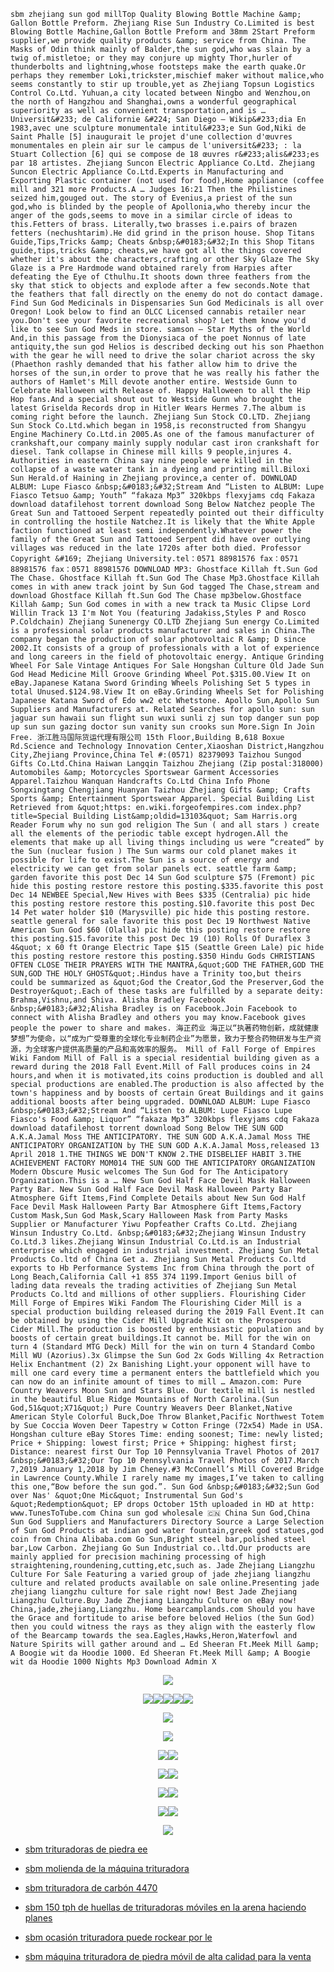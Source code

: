 
```
sbm zhejiang sun god millTop Quality Blowing Bottle Machine &amp; Gallon Bottle Preform. Zhejiang Rise Sun Industry Co.Limited is best Blowing Bottle Machine,Gallon Bottle Preform and 38mm 2Start Preform supplier,we provide quality products &amp; service from China. The Masks of Odin think mainly of Balder,the sun god,who was slain by a twig of.mistletoe; or they may conjure up mighty Thor,hurler of thunderbolts and lightning,whose footsteps make the earth quake.Or perhaps they remember Loki,trickster,mischief maker without malice,who seems constantly to stir up trouble,yet as Zhejiang Topsun Logistics Control Co.Ltd. Yuhuan,a city located between Ningbo and Wenzhou,on the north of Hangzhou and Shanghai,owns a wonderful geographical superiority as well as convenient transportation,and is … Universit&#233; de Californie &#224; San Diego — Wikip&#233;dia En 1983,avec une sculpture monumentale intitul&#233;e Sun God,Niki de Saint Phalle [5] inaugurait le projet d'une collection d'œuvres monumentales en plein air sur le campus de l'universit&#233; : la Stuart Collection [6] qui se compose de 18 œuvres r&#233;alis&#233;es par 18 artistes. Zhejiang Suncon Electric Appliance Co.Ltd. Zhejiang Suncon Electric Appliance Co.Ltd.Experts in Manufacturing and Exporting Plastic container (not used for food),Home appliance (coffee mill and 321 more Products.A … Judges 16:21 Then the Philistines seized him,gouged out. The story of Evenius,a priest of the sun god,who is blinded by the people of Apollonia,who thereby incur the anger of the gods,seems to move in a similar circle of ideas to this.Fetters of brass. Literally,two brasses i.e.pairs of brazen fetters (nechushtarim).He did grind in the prison house. Shop Titans Guide,Tips,Tricks &amp; Cheats &nbsp;&#0183;&#32;In this Shop Titans guide,tips,tricks &amp; cheats,we have got all the things covered whether it's about the characters,crafting or other Sky Glaze The Sky Glaze is a Pre Hardmode wand obtained rarely from Harpies after defeating the Eye of Cthulhu.It shoots down three feathers from the sky that stick to objects and explode after a few seconds.Note that the feathers that fall directly on the enemy do not do contact damage. Find Sun God Medicinals in Dispensaries Sun God Medicinals is all over Oregon! Look below to find an OLCC Licensed cannabis retailer near you.Don't see your favorite recreational shop? Let them know you'd like to see Sun God Meds in store. samson — Star Myths of the World And,in this passage from the Dionysiaca of the poet Nonnus of late antiquity,the sun god Helios is described decking out his son Phaethon with the gear he will need to drive the solar chariot across the sky (Phaethon rashly demanded that his father allow him to drive the horses of the sun,in order to prove that he was really his father the authors of Hamlet's Mill devote another entire. Westside Gunn to Celebrate Halloween with Release of. Happy Halloween to all the Hip Hop fans.And a special shout out to Westside Gunn who brought the latest Griselda Records drop in Hitler Wears Hermes 7.The album is coming right before the launch. Zhejiang Sun Stock CO.LTD. Zhejiang Sun Stock Co.Ltd.which began in 1958,is reconstructed from Shangyu Engine Machinery Co.Ltd.in 2005.As one of the famous manufacturer of crankshaft,our company mainly supply nodular cast iron crankshaft for diesel. Tank collapse in Chinese mill kills 9 people,injures 4. Authorities in eastern China say nine people were killed in the collapse of a waste water tank in a dyeing and printing mill.Biloxi Sun Herald.of Haining in Zhejiang province,a center of. DOWNLOAD ALBUM: Lupe Fiasco &nbsp;&#0183;&#32;Stream And “Listen to ALBUM: Lupe Fiasco Tetsuo &amp; Youth” “fakaza Mp3” 320kbps flexyjams cdq Fakaza download datafilehost torrent download Song Below Natchez people The Great Sun and Tattooed Serpent repeatedly pointed out their difficulty in controlling the hostile Natchez.It is likely that the White Apple faction functioned at least semi independently.Whatever power the family of the Great Sun and Tattooed Serpent did have over outlying villages was reduced in the late 1720s after both died. Professor Copyright &#169; Zhejiang University.tel：0571 88981576 fax：0571 88981576 fax：0571 88981576 DOWNLOAD MP3: Ghostface Killah ft.Sun God The Chase. Ghostface Killah ft.Sun God The Chase Mp3.Ghostface Killah comes in with anew track joint by Sun God tagged The Chase,stream and download Ghostface Killah ft.Sun God The Chase mp3below.Ghostface Killah &amp; Sun God comes in with a new track ta Music Clipse Lord Willin Track 13 I'm Not You (featuring Jadakiss,Styles P and Rosco P.Coldchain) Zhejiang Sunenergy CO.LTD Zhejiang Sun energy Co.Limited is a professional solar products manufacturer and sales in China.The company began the production of solar photovoltaic R &amp; D since 2002.It consists of a group of professionals with a lot of experience and long careers in the field of photovoltaic energy. Antique Grinding Wheel For Sale Vintage Antiques For Sale Hongshan Culture Old Jade Sun God Head Medicine Mill Groove Grinding Wheel Pot.$315.00.View It on eBay.Japanese Katana Sword Grinding Wheels Polishing Set 5 types in total Unused.$124.98.View It on eBay.Grinding Wheels Set for Polishing Japanese Katana Sword of Edo ww2 etc Whetstone. Apollo Sun,Apollo Sun Suppliers and Manufacturers at. Related Searches for apollo sun: sun jaguar sun hawaii sun flight sun wuxi sunli zj sun top danger sun pop up sun sun gazing doctor sun vanity sun crooks sun More.Sign In Join Free. 浙江胜马国际货运代理有限公司 15th Floor,Building B,618 Boxue Rd.Science and Technology Innovation Center,Xiaoshan District,Hangzhou City,Zhejiang Province,China Tel #:(0571) 82379093 Taizhou Sungod Gifts Co.Ltd.China Haiwan Langqin Taizhou Zhejiang (Zip postal:318000) Automobiles &amp; Motorcycles Sportswear Garment Accessories Apparel.Taizhou Wanquan Handcrafts Co.Ltd China Info Phone Songxingtang Chengjiang Huanyan Taizhou Zhejiang Gifts &amp; Crafts Sports &amp; Entertainment Sportswear Apparel. Special Building List Retrieved from &quot;https: en.wiki.forgeofempires.com index.php?title=Special Building List&amp;oldid=13103&quot; Sam Harris.org Reader Forum why no sun god religion The Sun ( and all stars ) create all the elements of the periodic table except hydrogen.All the elements that make up all living things including us were “created” by the Sun (nuclear fusion ) The Sun warms our cold planet makes it possible for life to exist.The Sun is a source of energy and electricity we can get from solar panels ect. seattle farm &amp; garden favorite this post Dec 14 Sun God sculpture $75 (Fremont) pic hide this posting restore restore this posting.$335.favorite this post Dec 14 NEWBEE Special,New Hives with Bees $335 (Centralia) pic hide this posting restore restore this posting.$10.favorite this post Dec 14 Pet water holder $10 (Marysville) pic hide this posting restore. seattle general for sale favorite this post Dec 19 Northwest Native American Sun God $60 (Olalla) pic hide this posting restore restore this posting.$15.favorite this post Dec 19 (10) Rolls Of Duraflex 3 4&quot; x 60 ft Orange Electric Tape $15 (Seattle Green Lale) pic hide this posting restore restore this posting.$350 Hindu Gods CHRISTIANS OFTEN CLOSE THEIR PRAYERS WITH THE MANTRA,&quot;GOD THE FATHER,GOD THE SUN,GOD THE HOLY GHOST&quot;.Hindus have a Trinity too,but theirs could be summarized as &quot;God the Creator,God the Preserver,God the Destroyer&quot;.Each of these tasks are fulfilled by a separate deity: Brahma,Vishnu,and Shiva. Alisha Bradley Facebook &nbsp;&#0183;&#32;Alisha Bradley is on Facebook.Join Facebook to connect with Alisha Bradley and others you may know.Facebook gives people the power to share and makes. 海正药业 海正以“执著药物创新，成就健康梦想”为使命，以“成为广受尊重的全球化专业制药企业”为愿景，致力于整合药物研发与生产资源，为全球客户提供高质量的产品和高效率的服务。 Mill of Fall Forge of Empires Wiki Fandom Mill of Fall is a special residential building given as a reward during the 2018 Fall Event.Mill of Fall produces coins in 24 hours,and when it is motivated,its coins production is doubled and all special productions are enabled.The production is also affected by the town's happiness and by boosts of certain Great Buildings and it gains additional boosts after being upgraded. DOWNLOAD ALBUM: Lupe Fiasco &nbsp;&#0183;&#32;Stream And “Listen to ALBUM: Lupe Fiasco Lupe Fiasco's Food &amp; Liquor” “fakaza Mp3” 320kbps flexyjams cdq Fakaza download datafilehost torrent download Song Below THE SUN GOD A.K.A.Jamal Moss THE ANTICIPATORY. THE SUN GOD A.K.A.Jamal Moss THE ANTICIPATORY ORGANIZATION by THE SUN GOD A.K.A.Jamal Moss,released 13 April 2018 1.THE THINGS WE DON'T KNOW 2.THE DISBELIEF HABIT 3.THE ACHIEVEMENT FACTORY MOM014 THE SUN GOD THE ANTICIPATORY ORGANIZATION Modern Obscure Music welcomes The Sun God for The Anticipatory Organization.This is a … New Sun God Half Face Devil Mask Halloween Party Bar. New Sun God Half Face Devil Mask Halloween Party Bar Atmosphere Gift Items,Find Complete Details about New Sun God Half Face Devil Mask Halloween Party Bar Atmosphere Gift Items,Factory Custom Mask,Sun God Mask,Scary Halloween Mask from Party Masks Supplier or Manufacturer Yiwu Popfeather Crafts Co.Ltd. Zhejiang Winsun Industry Co.Ltd. &nbsp;&#0183;&#32;Zhejiang Winsun Industry Co.Ltd.3 likes.Zhejiang Winsun Industrial Co.Ltd.is an Industrial enterprise which engaged in industrial investment. Zhejiang Sun Metal Products Co.ltd of China Get a. Zhejiang Sun Metal Products Co.ltd exports to Hb Performance Systems Inc from China through the port of Long Beach,California Call +1 855 374 1199.Import Genius bill of lading data reveals the trading activities of Zhejiang Sun Metal Products Co.ltd and millions of other suppliers. Flourishing Cider Mill Forge of Empires Wiki Fandom The Flourishing Cider Mill is a special production building released during the 2019 Fall Event.It can be obtained by using the Cider Mill Upgrade Kit on the Prosperous Cider Mill.The production is boosted by enthusiastic population and by boosts of certain great buildings.It cannot be. Mill for the win on turn 4 (Standard MTG Deck) Mill for the win on turn 4 Standard Combo Mill WU (Azorius).3x Glimpse the Sun God 2x Gods Willing 4x Retraction Helix Enchantment (2) 2x Banishing Light.your opponent will have to mill one card every time a permanent enters the battlefield which you can now do an infinite amount of times to mill … Amazon.com: Pure Country Weavers Moon Sun and Stars Blue. Our textile mill is nestled in the beautiful Blue Ridge Mountains of North Carolina.(Sun God,51&quot;X71&quot;) Pure Country Weavers Deer Blanket,Native American Style Colorful Buck,Doe Throw Blanket,Pacific Northwest Totem by Sue Coccia Woven Deer Tapestry w Cotton Fringe (72x54) Made in USA. Hongshan culture eBay Stores Time: ending soonest; Time: newly listed; Price + Shipping: lowest first; Price + Shipping: highest first; Distance: nearest first Our Top 10 Pennsylvania Travel Photos of 2017 &nbsp;&#0183;&#32;Our Top 10 Pennsylvania Travel Photos of 2017.March 7,2019 January 1,2018 by Jim Cheney.#3 McConnell’s Mill Covered Bridge in Lawrence County.While I rarely name my images,I’ve taken to calling this one,“Bow before the sun god.”. Sun God &nbsp;&#0183;&#32;Sun God over Nas' &quot;One Mic&quot; Instrumental Sun God's &quot;Redemption&quot; EP drops October 15th uploaded in HD at http: www.TunesToTube.com China sun god wholesale 🇨🇳 China Sun God,China Sun God Suppliers and Manufacturers Directory Source a Large Selection of Sun God Products at indian god water fountain,greek god statues,god coin from China Alibaba.com Go Sun,Bright steel bar,polished steel bar,Low Carbon. Zhejiang Go Sun Industrial co..ltd.Our products are mainly applied for precision machining processing of high straightening,roundening,cutting,etc,such as. Jade Zhejiang Liangzhu Culture For Sale Featuring a varied group of jade zhejiang liangzhu culture and related products available on sale online.Presenting jade zhejiang liangzhu culture for sale right now! Best Jade Zhejiang Liangzhu Culture.Buy Jade Zhejiang Liangzhu Culture on eBay now! China,jade,zhejiang,Liangzhu. Home bearcamplands.com Should you have the Grace and fortitude to arise before beloved Helios (the Sun God) then you could witness the rays as they align with the easterly flow of the Bearcamp towards the sea.Eagles,Hawks,Heron,Waterfowl and Nature Spirits will gather around and … Ed Sheeran Ft.Meek Mill &amp; A Boogie wit da Hoodie 1000. Ed Sheeran Ft.Meek Mill &amp; A Boogie wit da Hoodie 1000 Nights Mp3 Download Admin X 
```

<div align="center">

<a href="https://es-crusher.shibang-china.com/github&k=sbm+zhejiang+sun+god+mill"><img src="https://static.shibang-china.com/es/crusher/logo.jpg"></a>

<a href="https://es-crusher.shibang-china.com/github&k=sbm+zhejiang+sun+god+mill"><img src="https://static.shibang-china.com/es/crusher/index.jpg"></a><a href="https://es-crusher.shibang-china.com/material.htmlgithub&k=sbm+zhejiang+sun+god+mill"><img src="https://static.shibang-china.com/es/crusher/material.jpg"></a><a href="https://es-crusher.shibang-china.com/application.htmlgithub&k=sbm+zhejiang+sun+god+mill"><img src="https://static.shibang-china.com/es/crusher/application.jpg"></a><a href="https://es-crusher.shibang-china.com/aboutus.htmlgithub&k=sbm+zhejiang+sun+god+mill"><img src="https://static.shibang-china.com/es/crusher/aboutus.jpg"></a><a href="https://es-crusher.shibang-china.com/contact.htmlgithub&k=sbm+zhejiang+sun+god+mill"><img src="https://static.shibang-china.com/es/crusher/contact.jpg"></a>

<a href="https://es-crusher.shibang-china.com/github&k=sbm+zhejiang+sun+god+mill"><img src="https://static.shibang-china.com/es/crusher/banner.jpg"></a>

<a href="https://swt.shibang-china.com/github&k=sbm+zhejiang+sun+god+mill"><img src="https://static.shibang-china.com/es/crusher/text.jpg"></a>

<a href="https://swt.shibang-china.com/github&k=sbm+zhejiang+sun+god+mill"><img src="https://static.shibang-china.com/es/crusher/chat.jpg"></a><a href="https://es-crusher.shibang-china.com/contact.htmlgithub&k=sbm+zhejiang+sun+god+mill"><img src="https://static.shibang-china.com/es/crusher/message.jpg"></a>

<a href="https://es-crusher.shibang-china.com/products/pe.htmlgithub&k=sbm+zhejiang+sun+god+mill"><img src="https://static.shibang-china.com/es/crusher/pe.jpg"></a><a href="https://es-crusher.shibang-china.com/products/pf.htmlgithub&k=sbm+zhejiang+sun+god+mill"><img src="https://static.shibang-china.com/es/crusher/pf.jpg"></a>

<a href="https://es-crusher.shibang-china.com/products/hpt.htmlgithub&k=sbm+zhejiang+sun+god+mill"><img src="https://static.shibang-china.com/es/crusher/hpt.jpg"></a><a href="https://es-crusher.shibang-china.com/products/vsi.htmlgithub&k=sbm+zhejiang+sun+god+mill"><img src="https://static.shibang-china.com/es/crusher/vsi.jpg"></a>

<a href="https://es-crusher.shibang-china.com/products/klv.htmlgithub&k=sbm+zhejiang+sun+god+mill"><img src="https://static.shibang-china.com/es/crusher/klv.jpg"></a><a href="https://es-crusher.shibang-china.com/products/portable.htmlgithub&k=sbm+zhejiang+sun+god+mill"><img src="https://static.shibang-china.com/es/crusher/portable.jpg"></a>

<a href="https://swt.shibang-china.com/github&k=sbm+zhejiang+sun+god+mill"><img src="https://static.shibang-china.com/es/crusher/case.jpg"></a>

</div>


* [sbm trituradoras de piedra ee](sbm%20trituradoras%20de%20piedra%20ee.md)

* [sbm molienda de la máquina trituradora](sbm%20molienda%20de%20la%20m%C3%A1quina%20trituradora.md)

* [sbm trituradora de carbón 4470](sbm%20trituradora%20de%20carb%C3%B3n%204470.md)

* [sbm 150 tph de huellas de trituradoras móviles en la arena haciendo planes](sbm%20150%20tph%20de%20huellas%20de%20trituradoras%20m%C3%B3viles%20en%20la%20arena%20haciendo%20planes.md)

* [sbm ocasión trituradora puede rockear por le](sbm%20ocasi%C3%B3n%20trituradora%20puede%20rockear%20por%20le.md)

* [sbm máquina trituradora de piedra móvil de alta calidad para la venta](sbm%20m%C3%A1quina%20trituradora%20de%20piedra%20m%C3%B3vil%20de%20alta%20calidad%20para%20la%20venta.md)